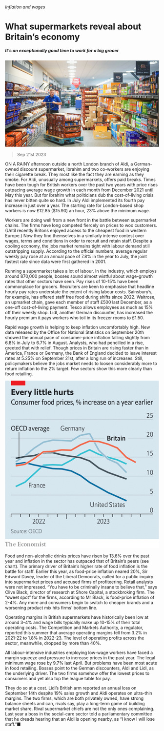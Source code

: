 ###### Inflation and wages

# What supermarkets reveal about Britain’s economy 

##### It’s an exceptionally good time to work for a big grocer 

![image](images/20230923_BRP005.jpg) 

> Sep 21st 2023 

ON A RAINY afternoon outside a north London branch of Aldi, a German-owned discount supermarket, Ibrahim and two co-workers are enjoying their cigarette break. They most like the fact they are earning as they smoke. For Aldi, unusually among supermarkets, offers paid breaks. Times have been tough for British workers over the past two years with price rises outpacing average wage growth in each month from December 2021 until May this year. But for Ibrahim what politicians dub the cost-of-living crisis has never bitten quite so hard. In July Aldi implemented its fourth pay increase in just over a year. The starting rate for London-based shop workers is now £12.85 ($15.90) an hour, 23% above the minimum wage. 

Workers are doing well from a new front in the battle between supermarket chains. The firms have long competed fiercely on prices to woo customers. (Until recently Britons enjoyed access to the cheapest food in western Europe.) Now they find themselves in a similarly intense contest over wages, terms and conditions in order to recruit and retain staff. Despite a cooling economy, the jobs market remains tight with labour demand still outstripping supply. According to the official numbers, average regular weekly pay rose at an annual pace of 7.8% in the year to July, the joint fastest rate since data were first gathered in 2001.

Running a supermarket takes a lot of labour. In the industry, which employs around 870,000 people, bosses sound almost wistful about wage-growth rates that other sectors have seen. Pay rises of 10-15% have been commonplace for grocers. Recruiters are keen to emphasise that headline hourly pay rates understate the extent of rising labour costs. Sainsbury’s, for example, has offered staff free food during shifts since 2022. Waitrose, an upmarket chain, gave each member of staff £500 last December, as a one-off cost-of-living payment. Tesco allows employees as much as 15% off their weekly shop. Lidl, another German discounter, has increased the hourly premium it pays workers who toil in its freezer rooms to £1.50.

Rapid wage growth is helping to keep inflation uncomfortably high. New data released by the Office for National Statistics on September 20th showed the annual pace of consumer-price inflation falling slightly from 6.8% in July to 6.7% in August. Analysts, who had pencilled in a rise, greeted that with relief. Though prices in Britain are rising faster than in America, France or Germany, the Bank of England decided to leave interest rates at 5.25% on September 21st, after a long run of increases. Still, policymakers believe the jobs market needs to loosen considerably more to return inflation to the 2% target. Few sectors show this more clearly than food retailing.

![image](images/20230923_BRC647.png) 


Food and non-alcoholic drinks prices have risen by 13.6% over the past year and inflation in the sector has outpaced that of Britain’s peers (see chart). The primary driver of Britain’s higher rate of food inflation is the battle for staff. Earlier this year, as food-price inflation neared 20%, Sir Edward Davey, leader of the Liberal Democrats, called for a public inquiry into supermarket prices and accused firms of profiteering. Retail analysts were not impressed. “You have to be criminally insane to believe that,” says Clive Black, director of research at Shore Capital, a stockbroking firm. The “sweet spot” for the firms, according to Mr Black, is food-price inflation of 2-4%. Any more and consumers begin to switch to cheaper brands and a worsening product mix hits firms’ bottom line. 

Operating margins in British supermarkets have historically been low at around 3-4% and wage bills typically make up 10-15% of their total operating costs. The Competition and Markets Authority, a regulator, reported this summer that average operating margins fell from 3.2% in 2021-22 to 1.8% in 2022-23. The level of operating profits across the sector, meanwhile, dropped by more than 40%.

All labour-intensive industries employing low-wage workers have faced a margin squeeze and pressure to increase prices in the past year. The legal minimum wage rose by 9.7% last April. But problems have been most acute in food retailing. Bosses point to the German discounters, Aldi and Lidl, as the underlying driver. The two firms somehow offer the lowest prices to consumers and yet also top the league table for pay.

They do so at a cost. Lidl’s British arm reported an annual loss on September 14th despite 19% sales growth and Aldi operates on ultra-thin margins. The two firms, which are both privately owned, have strong balance sheets and can, rivals say, play a long-term game of building market share. Rival supermarket chiefs are not the only ones complaining. Last year a boss in the social-care sector told a parliamentary committee that he dreads hearing that an Aldi is opening nearby, as “I know I will lose staff.”■


